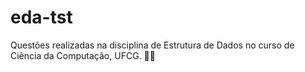 # eda-tst
Questões realizadas na disciplina de Estrutura de Dados no curso de Ciência da Computação, UFCG. :woman_technologist:
